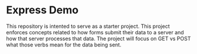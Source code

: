# Express Demo
This repository is intented to serve as a starter project. This project enforces concepts related to how forms submit their data to a server and how that server processes that data. The project will focus on GET vs POST what those verbs mean for the data being sent.